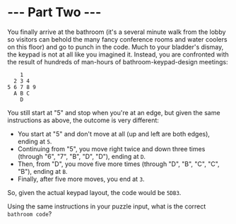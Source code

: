 # --- Part Two ---
You finally arrive at the bathroom (it's a several minute walk from the lobby so visitors can behold the many fancy conference rooms and water coolers on this floor) and go to punch in the code. Much to your bladder's dismay, the keypad is not at all like you imagined it. Instead, you are confronted with the result of hundreds of man-hours of bathroom-keypad-design meetings:
```
    1
  2 3 4
5 6 7 8 9
  A B C
    D
````
You still start at "5" and stop when you're at an edge, but given the same instructions as above, the outcome is very different:

* You start at "5" and don't move at all (up and left are both edges), ending at ```5```.
* Continuing from "5", you move right twice and down three times (through "6", "7", "B", "D", "D"), ending at ```D```.
* Then, from "D", you move five more times (through "D", "B", "C", "C", "B"), ending at ```B```.
* Finally, after five more moves, you end at ```3```.

So, given the actual keypad layout, the code would be ```5DB3```.

Using the same instructions in your puzzle input, what is the correct ```bathroom code```?